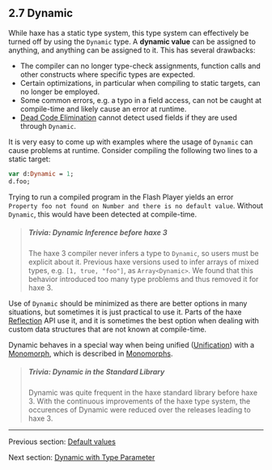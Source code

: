## 2.7 Dynamic

While haxe has a static type system, this type system can effectively be turned off by using the `Dynamic` type. A **dynamic value** can be assigned to anything, and anything can be assigned to it. This has several drawbacks:



* The compiler can no longer type-check assignments, function calls and other constructs where specific types are expected.
* Certain optimizations, in particular when compiling to static targets, can no longer be employed.
* Some common errors, e.g. a typo in a field access, can not be caught at compile-time and likely cause an error at runtime.
* [Dead Code Elimination](7.6-Dead_Code_Elimination.md) cannot detect used fields if they are used through `Dynamic`.


It is very easy to come up with examples where the usage of `Dynamic` can cause problems at runtime. Consider compiling the following two lines to a static target:

```haxe
var d:Dynamic = 1;
d.foo;
```
Trying to run a compiled program in the Flash Player yields an error `Property foo not found on Number and there is no default value`. Without `Dynamic`, this would have been detected at compile-time.

> ##### Trivia: Dynamic Inference before haxe 3
>
> The haxe 3 compiler never infers a type to `Dynamic`, so users must be explicit about it. Previous haxe versions used to infer arrays of mixed types, e.g. `[1, true, "foo"]`, as `Array<Dynamic>`. We found that this behavior introduced too many type problems and thus removed it for haxe 3.

Use of `Dynamic` should be minimized as there are better options in many situations, but sometimes it is just practical to use it. Parts of the haxe [Reflection](6.6-Reflection.md) API use it, and it is sometimes the best option when dealing with custom data structures that are not known at compile-time.

Dynamic behaves in a special way when being unified ([Unification](3.3-Unification.md)) with a [Monomorph](2.9-Monomorph.md), which is described in [Monomorphs](3.3.3-Monomorphs.md).

> ##### Trivia: Dynamic in the Standard Library
>
> Dynamic was quite frequent in the haxe standard library before haxe 3. With the continuous improvements of the haxe type system, the occurences of Dynamic were reduced over the releases leading to haxe 3.

---

Previous section: [Default values](2.6.2-Default_values.md)

Next section: [Dynamic with Type Parameter](2.7.1-Dynamic_with_Type_Parameter.md)